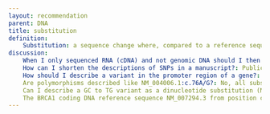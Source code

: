 ```yaml
---
layout: recommendation
parent: DNA
title: substitution
definition:
    Substitution: a sequence change where, compared to a reference sequence, <b>one</b> nucleotide is replaced by <b>one</b> other nucleotide.
discussion:
    When I only sequenced RNA (cDNA) and not genomic DNA should I then give the description of a variant at DNA level in parenthesis?: Yes, while the variant at RNA level can be described as r.76a>g on DNA level, based on e.g. a coding DNA reference, sequence it should be described as c.(76A>G).
    How can I shorten the descriptions of SNPs in a manuscript?: Publications reporting linkage or association studies often use a range of different markers/SNPs. Such publications should contain at least once an <b>unequivocal description of all markers</b> used linking them to a reference sequence, preferably a genomic reference sequence. When this has been done, simplified descriptions can be used like;<ul><li><b>NM_004006.1:c.3>T</b>, using a GenBank coding DNA reference sequence,</li><li><b>GJB2:c.76A>C</b>, using a HGNC-approved gene symbol as reference,</li><li><b>rs2306220:T>C</b>, using a <a href="http://www.ncbi.nlm.nih.gov/SNP" target="_blank">dbSNP-identifier</a> as a reference,</li> <li><b>DXS1219:g.CA[18];[21]</b> (or AFM297yd1:g.CA[18];[21]), using a marker DXS1219 (AFM297yd1) as reference.</li></ul>
    How should I describe a variant in the promoter region of a gene?: It is recommended to describe variants in the promoter region of a gene based on a genomic reference sequence, e.g. NC_000023.10:g.33357783G>A (chrX, hg19). Describing the variant in relation to a coding DNA reference sequence (for this variant NM_004006.1:c.-128354C>T or NM_000109.3:c.-401C>T) is possible but not really very informative; you do not know how long the 5'UTR is. The variant can also be described using a genomic reference sequence containing the promoter region (for this variant e.g. L01538.1:g.1407C>T), but again this is not really informative. Although NC_000023.10:g.33357783G>A seems complex, it can be used in a genome browsers helping you to quickly zoom in on the region of interest.<a name="polymorphism"></a>
    Are polymorphisms described like NM_004006.1:c.76A/G?: No, all substitutions are described as NM_004006.1:c.76A>G. In the past, the format c.76A/G has been used to describe "polymorphic" sequence variants. Note that a description should be neutral, simply describe the change, and not include any other information like predicted or known functional consequences.
    Can I describe a GC to TG variant as a dinucleotide substitution (NG_012232.1:g.12GC>TG)?: No, this is not allowed. By definition a substitution changes <b>one</b> nucleotide into <b>one</b> other nucleotide. The change GAAGCCAG to GAA<font color="red">TG</font>CAG should be described as NG_012232.1:g.12_13delinsTG, i.e. a deletion/insertion (indel) (<a href='http://varnomen.hgvs.org/recommendations/DNA/variant/delins/'><i>see Deletion-Insertion</i></a> and Description - Note). When phase information is not available, the variant should be described as NG_012232.1:g.12G>T(;)13C>G (<a href='http://varnomen.hgvs.org/recommendations/DNA/variant/alleles/'><i>see Alleles</i></a>).
    The BRCA1 coding DNA reference sequence NM_007294.3 from position c.2074 to c.2080 is ..CATGACA.. A variant frequently found in the population is ..CAT<font color="red">A</font>ACA.. (NM_007294.3:c.2077G>A). In a patient I found the sequence ..CATA<font color="red">TA</font>ACA.. Can I describe this variant as NM_007294.3:c.[2077G>A;2077_2078insTA]?: The correct description of this variant is NM_007294.3:c.2077delinsATA.<br><b>NOTE:</b> the answer was modified, i.e. the addition "However, since the variant is likely a combination of two other variants it is acceptable to describe it as NM_007294.3:c.[2077G>A;2077_2078insTA]" was removed.
---
```

